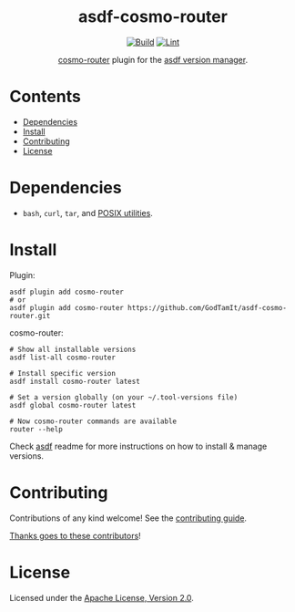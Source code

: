 <div align="center">

# asdf-cosmo-router

[![Build](https://github.com/GodTamIt/asdf-cosmo-router/actions/workflows/build.yml/badge.svg)](https://github.com/GodTamIt/asdf-cosmo-router/actions/workflows/build.yml) [![Lint](https://github.com/GodTamIt/asdf-cosmo-router/actions/workflows/lint.yml/badge.svg)](https://github.com/GodTamIt/asdf-cosmo-router/actions/workflows/lint.yml)

[cosmo-router](https://wundergraph.com/router-gateway) plugin for the [asdf version manager](https://asdf-vm.com).

</div>

# Contents

- [Dependencies](#dependencies)
- [Install](#install)
- [Contributing](#contributing)
- [License](#license)

# Dependencies

- `bash`, `curl`, `tar`, and [POSIX utilities](https://pubs.opengroup.org/onlinepubs/9699919799/idx/utilities.html).

# Install

Plugin:

```shell
asdf plugin add cosmo-router
# or
asdf plugin add cosmo-router https://github.com/GodTamIt/asdf-cosmo-router.git
```

cosmo-router:

```shell
# Show all installable versions
asdf list-all cosmo-router

# Install specific version
asdf install cosmo-router latest

# Set a version globally (on your ~/.tool-versions file)
asdf global cosmo-router latest

# Now cosmo-router commands are available
router --help
```

Check [asdf](https://github.com/asdf-vm/asdf) readme for more instructions on how to
install & manage versions.

# Contributing

Contributions of any kind welcome! See the [contributing guide](contributing.md).

[Thanks goes to these contributors](https://github.com/GodTamIt/asdf-cosmo-router/graphs/contributors)!

# License

Licensed under the [Apache License, Version 2.0](LICENSE).

